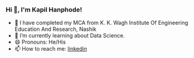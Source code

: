 ### Hi 👋, I'm Kapil Hanphode!

- 🔭 I have completed my MCA from K. K. Wagh Institute Of Engineering Education And Research, Nashik
- 🌱 I’m currently learning about Data Science.
- 😄 Pronouns: He/His
- 📫 How to reach me: [linkedin](https://www.linkedin.com/in/kapil-hanphode11/)


